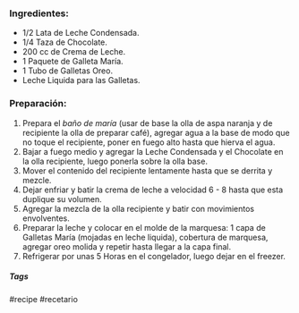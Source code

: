 ### Ingredientes:

- 1/2 Lata de Leche Condensada.
- 1/4 Taza de Chocolate.
- 200 cc de Crema de Leche.
- 1 Paquete de Galleta María.
- 1 Tubo de Galletas Oreo.
- Leche Liquida para las Galletas.

### Preparación:

1. Prepara el *baño de maría* (usar de base la olla de aspa naranja y de recipiente la olla de preparar café), agregar agua a la base de modo que no toque el recipiente, poner en fuego alto hasta que hierva el agua.
2. Bajar a fuego medio y agregar la Leche Condensada y el Chocolate en la olla recipiente, luego ponerla sobre la olla base.
3. Mover el contenido del recipiente lentamente hasta que se derrita y mezcle.
4. Dejar enfriar y batir la crema de leche a velocidad 6 - 8 hasta que esta duplique su volumen.
5. Agregar la mezcla de la olla recipiente y batir con movimientos envolventes.
6. Preparar la leche y colocar en el molde de la marquesa: 1 capa de Galletas María (mojadas en leche liquida), cobertura de marquesa, agregar oreo molida y repetir hasta llegar a la capa final.
7. Refrigerar por unas 5 Horas en el congelador, luego dejar en el freezer.

##### Tags

#recipe #recetario